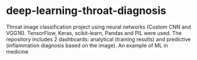# deep-learning-throat-diagnosis
Throat image classification project using neural networks (Custom CNN and VGG16). TensorFlow, Keras, scikit-learn, Pandas and PIL were used. The repository includes 2 dashboards: analytical (training results) and predictive (inflammation diagnosis based on the image). An example of ML in medicine

